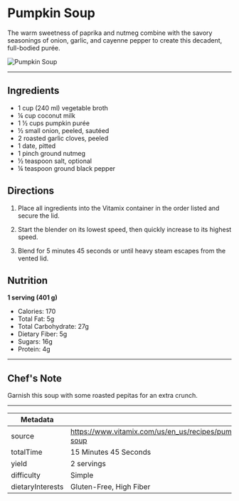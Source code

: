 # Pumpkin Soup

The warm sweetness of paprika and nutmeg combine with the savory seasonings of onion, garlic, and cayenne pepper to create this decadent, full-bodied purée.

![Pumpkin Soup](https://www.vitamix.com/content/dam/vitamix/migration/media/recipe/rcppumpkinsoup/images/pumpkinsoupmainjpg.jpg)

---

## Ingredients

- 1 cup (240 ml) vegetable broth
- ¼ cup coconut milk
- 1 ½ cups pumpkin purée
- ½ small onion, peeled, sautéed
- 2 roasted garlic cloves, peeled
- 1 date, pitted
- 1 pinch ground nutmeg
- ½ teaspoon salt, optional
- ¼ teaspoon ground black pepper

## Directions

1. Place all ingredients into the Vitamix container in the order listed and secure the lid.

2. Start the blender on its lowest speed, then quickly increase to its highest speed.

3. Blend for 5 minutes 45 seconds or until heavy steam escapes from the vented lid.

## Nutrition

**1 serving (401 g)**

- Calories: 170
- Total Fat: 5g
- Total Carbohydrate: 27g
- Dietary Fiber: 5g
- Sugars: 16g
- Protein: 4g

---

## Chef's Note

Garnish this soup with some roasted pepitas for an extra crunch.

---

| Metadata |  |
| --- | --- |
| source | https://www.vitamix.com/us/en_us/recipes/pumpkin-soup |
| totalTime | 15 Minutes 45 Seconds |
| yield | 2 servings |
| difficulty | Simple |
| dietaryInterests | Gluten-Free, High Fiber |

